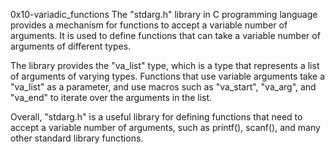 0x10-variadic_functions
The "stdarg.h" library in C programming language provides a mechanism for functions to accept a variable number of arguments. It is used to define functions that can take a variable number of arguments of different types.

The library provides the "va_list" type, which is a type that represents a list of arguments of varying types. Functions that use variable arguments take a "va_list" as a parameter, and use macros such as "va_start", "va_arg", and "va_end" to iterate over the arguments in the list.

Overall, "stdarg.h" is a useful library for defining functions that need to accept a variable number of arguments, such as printf(), scanf(), and many other standard library functions.
